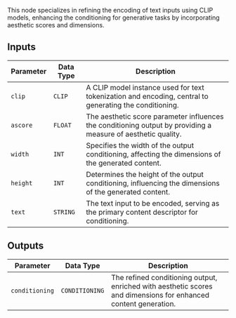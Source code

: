This node specializes in refining the encoding of text inputs using CLIP models, enhancing the conditioning for generative tasks by incorporating aesthetic scores and dimensions.

## Inputs

| Parameter | Data Type | Description |
| --- | --- | --- |
| `clip` | `CLIP` | A CLIP model instance used for text tokenization and encoding, central to generating the conditioning. |
| `ascore` | `FLOAT` | The aesthetic score parameter influences the conditioning output by providing a measure of aesthetic quality. |
| `width` | `INT` | Specifies the width of the output conditioning, affecting the dimensions of the generated content. |
| `height` | `INT` | Determines the height of the output conditioning, influencing the dimensions of the generated content. |
| `text` | `STRING` | The text input to be encoded, serving as the primary content descriptor for conditioning. |

## Outputs

| Parameter | Data Type | Description |
| --- | --- | --- |
| `conditioning` | `CONDITIONING` | The refined conditioning output, enriched with aesthetic scores and dimensions for enhanced content generation. |
